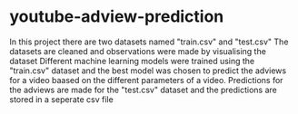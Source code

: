 # youtube-adview-prediction

In this project there are two datasets named "train.csv" and "test.csv"
The datasets are cleaned and observations were made by visualising the dataset 
Different machine learning models were trained using the "train.csv" dataset and the best model was chosen to predict the adviews for a video baased on the different 
parameters of a video.
Predictions for the adviews are made for the "test.csv" dataset and the predictions are stored in a seperate csv file
